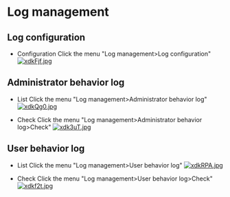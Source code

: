 # Log management

## Log configuration

* Configuration Click the menu "Log management>Log configuration"
[![xdkFjf.jpg](https://s1.ax1x.com/2022/10/13/xdkFjf.jpg)](https://imgse.com/i/xdkFjf)
## Administrator behavior log

* List Click the menu "Log management>Administrator behavior log"
[![xdkQg0.jpg](https://s1.ax1x.com/2022/10/13/xdkQg0.jpg)](https://imgse.com/i/xdkQg0)

* Check Click the menu "Log management>Administrator behavior log>Check"
[![xdk3uT.jpg](https://s1.ax1x.com/2022/10/13/xdk3uT.jpg)](https://imgse.com/i/xdk3uT)
## User behavior log

* List Click the menu "Log management>User behavior log"
[![xdkRPA.jpg](https://s1.ax1x.com/2022/10/13/xdkRPA.jpg)](https://imgse.com/i/xdkRPA)

* Check Click the menu "Log management>User behavior log>Check"
[![xdkf2t.jpg](https://s1.ax1x.com/2022/10/13/xdkf2t.jpg)](https://imgse.com/i/xdkf2t)
